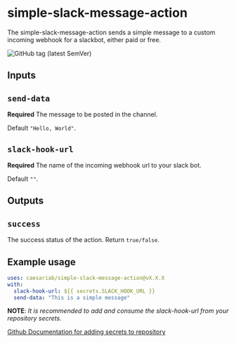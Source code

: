 
# simple-slack-message-action

The simple-slack-message-action sends a simple message to a custom incoming webhook for a slackbot, either paid or free.

![GitHub tag (latest SemVer)](https://img.shields.io/github/v/tag/caesariab/simple-slack-message-action?sort=semver)


## Inputs

## `send-data`

**Required** The message to be posted in the channel.

Default `"Hello, World"`.

## `slack-hook-url`

**Required** The name of the incoming webhook url to your slack bot. 

Default `""`.


## Outputs

## `success`

The success status of the action. Return `true/false`.

## Example usage
```yaml
uses: caesariab/simple-slack-message-action@vX.X.X
with:
  slack-hook-url: ${{ secrets.SLACK_HOOK_URL }}
  send-data: "This is a simple message"
```

**NOTE**: *It is recommended to add and consume the slack-hook-url from your repository secrets.*

[Github Documentation for adding secrets to repository](https://docs.github.com/en/actions/security-guides/encrypted-secrets#creating-encrypted-secrets-for-a-repository)
